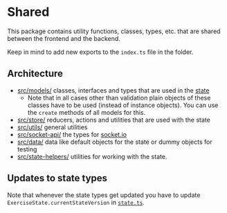 # Shared

This package contains utility functions, classes, types, etc. that are shared between the frontend and the backend.

Keep in mind to add new exports to the `index.ts` file in the folder.

## Architecture

-   [src/models/](./src/models) classes, interfaces and types that are used in the [state](./src/state.ts)
    -   Note that in all cases other than validation plain objects of these classes have to be used (instead of instance objects). You can use the `create` methods of all models for this.
-   [src/store/](./src/store) reducers, actions and utilities that are used with the state
-   [src/utils/](./src/utils) general utilities
-   [src/socket-api/](./src/socket-api) the types for [socket.io](https://socket.io/docs/v4/typescript/)
-   [src/data/](./src/data) data like default objects for the state or dummy objects for testing
-   [src/state-helpers/](./src/state-helpers) utilities for working with the state.

## Updates to state types

Note that whenever the state types get updated you have to update `ExerciseState.currentStateVersion` in [`state.ts`](./src/state.ts).
